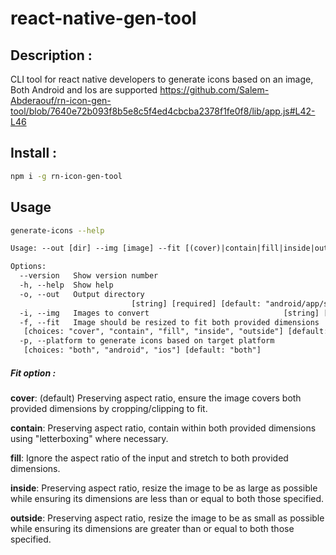 # react-native-gen-tool

## Description :

CLI tool for react native developers to generate icons based on an image, Both Android and Ios are supported
https://github.com/Salem-Abderaouf/rn-icon-gen-tool/blob/7640e72b093f8b5e8c5f4ed4cbcba2378f1fe0f8/lib/app.js#L42-L46
## Install :

```bash
npm i -g rn-icon-gen-tool
```

## Usage

```bash
generate-icons --help
```

```txt
Usage: --out [dir] --img [image] --fit [(cover)|contain|fill|inside|outside] --platform [(both)|android|ios]

Options:
  --version   Show version number                                      [boolean]
  -h, --help  Show help                                                [boolean]
  -o, --out   Output directory
                           [string] [required] [default: "android/app/src/main"]
  -i, --img   Images to convert                              [string] [required]
  -f, --fit   Image should be resized to fit both provided dimensions
   [choices: "cover", "contain", "fill", "inside", "outside"] [default: "cover"]
  -p, --platform to generate icons based on target platform  
   [choices: "both", "android", "ios"] [default: "both"]
```

##### Fit option :

**cover**: (default) Preserving aspect ratio, ensure the image covers both provided dimensions by cropping/clipping to fit.

**contain**: Preserving aspect ratio, contain within both provided dimensions using "letterboxing" where necessary.

**fill**: Ignore the aspect ratio of the input and stretch to both provided dimensions.

**inside**: Preserving aspect ratio, resize the image to be as large as possible while ensuring its dimensions are less than or equal to both those specified.

**outside**: Preserving aspect ratio, resize the image to be as small as possible while ensuring its dimensions are greater than or equal to both those specified.
